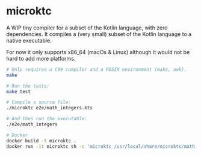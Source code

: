# microktc

A WIP tiny compiler for a subset of the Kotlin language, with zero dependencies. It compiles a (very small) subset of the Kotlin language to a native executable. 

For now it only supports x86_64 (macOs & Linux) although it would not be hard to add more platforms.

```sh
# Only requires a C99 compiler and a POSIX environment (make, awk).
make

# Run the tests:
make test

# Compile a source file:
./microktc e2e/math_integers.kts

# And then run the executable:
./e2e/math_integers

# Docker
docker build -t microktc .
docker run -it microktc sh -c 'microktc /usr/local/share/microktc/math.kts && /usr/local/share/microktc/math'
```
